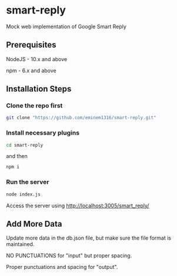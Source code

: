 # smart-reply
Mock web implementation of Google Smart Reply

## Prerequisites
NodeJS - 10.x and above

npm - 6.x and above

## Installation Steps
### Clone the repo first
```sh
git clone "https://github.com/eminem1316/smart-reply.git"
```

### Install necessary plugins
```sh
cd smart-reply
```
and then 
```sh
npm i
```

### Run the server
```sh
node index.js
```

Access the server using [http://localhost:3005/smart_reply/](http://localhost:3005/smart_reply/)

## Add More Data
Update more data in the db.json file, but make sure the file format is maintained.

NO PUNCTUATIONS for "input" but proper spacing.

Proper punctuations and spacing for "output".